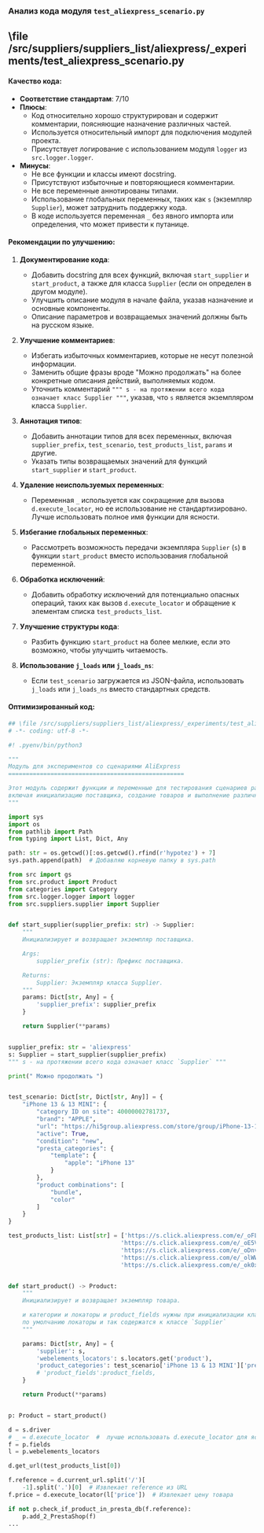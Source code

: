### **Анализ кода модуля `test_aliexpress_scenario.py`**

## \file /src/suppliers/suppliers_list/aliexpress/_experiments/test_aliexpress_scenario.py

#### **Качество кода**:
- **Соответствие стандартам**: 7/10
- **Плюсы**:
  - Код относительно хорошо структурирован и содержит комментарии, поясняющие назначение различных частей.
  - Используется относительный импорт для подключения модулей проекта.
  - Присутствует логирование с использованием модуля `logger` из `src.logger.logger`.
- **Минусы**:
  - Не все функции и классы имеют docstring.
  - Присутствуют избыточные и повторяющиеся комментарии.
  - Не все переменные аннотированы типами.
  - Использование глобальных переменных, таких как `s` (экземпляр `Supplier`), может затруднить поддержку кода.
  - В коде используется переменная `_` без явного импорта или определения, что может привести к путанице.

#### **Рекомендации по улучшению**:
1. **Документирование кода**:
   - Добавить docstring для всех функций, включая `start_supplier` и `start_product`, а также для класса `Supplier` (если он определен в другом модуле).
   - Улучшить описание модуля в начале файла, указав назначение и основные компоненты.
   - Описание параметров и возвращаемых значений должны быть на русском языке.

2. **Улучшение комментариев**:
   - Избегать избыточных комментариев, которые не несут полезной информации.
   - Заменить общие фразы вроде "Можно продолжать" на более конкретные описания действий, выполняемых кодом.
   - Уточнить комментарий `""" s - на протяжении всего кода означает класс Supplier """`, указав, что `s` является экземпляром класса `Supplier`.

3. **Аннотация типов**:
   - Добавить аннотации типов для всех переменных, включая `supplier_prefix`, `test_scenario`, `test_products_list`, `params` и другие.
   - Указать типы возвращаемых значений для функций `start_supplier` и `start_product`.

4. **Удаление неиспользуемых переменных**:
   - Переменная `_` используется как сокращение для вызова `d.execute_locator`, но ее использование не стандартизировано. Лучше использовать полное имя функции для ясности.

5. **Избегание глобальных переменных**:
   - Рассмотреть возможность передачи экземпляра `Supplier` (`s`) в функции `start_product` вместо использования глобальной переменной.

6. **Обработка исключений**:
   - Добавить обработку исключений для потенциально опасных операций, таких как вызов `d.execute_locator` и обращение к элементам списка `test_products_list`.

7. **Улучшение структуры кода**:
   - Разбить функцию `start_product` на более мелкие, если это возможно, чтобы улучшить читаемость.

8. **Использование `j_loads` или `j_loads_ns`**:
   - Если `test_scenario` загружается из JSON-файла, использовать `j_loads` или `j_loads_ns` вместо стандартных средств.

#### **Оптимизированный код**:

```python
## \file /src/suppliers/suppliers_list/aliexpress/_experiments/test_aliexpress_scenario.py
# -*- coding: utf-8 -*-

#! .pyenv/bin/python3

"""
Модуль для экспериментов со сценариями AliExpress
==================================================

Этот модуль содержит функции и переменные для тестирования сценариев работы с AliExpress,
включая инициализацию поставщика, создание товаров и выполнение различных действий.
"""

import sys
import os
from pathlib import Path
from typing import List, Dict, Any

path: str = os.getcwd()[:os.getcwd().rfind(r'hypotez') + 7]
sys.path.append(path)  # Добавляю корневую папку в sys.path

from src import gs
from src.product import Product
from categories import Category
from src.logger.logger import logger
from src.suppliers.supplier import Supplier


def start_supplier(supplier_prefix: str) -> Supplier:
    """
    Инициализирует и возвращает экземпляр поставщика.

    Args:
        supplier_prefix (str): Префикс поставщика.

    Returns:
        Supplier: Экземпляр класса Supplier.
    """
    params: Dict[str, Any] = {
        'supplier_prefix': supplier_prefix
    }

    return Supplier(**params)


supplier_prefix: str = 'aliexpress'
s: Supplier = start_supplier(supplier_prefix)
""" s - на протяжении всего кода означает класс `Supplier` """

print(" Можно продолжать ")


test_scenario: Dict[str, Dict[str, Any]] = {
    "iPhone 13 & 13 MINI": {
        "category ID on site": 40000002781737,
        "brand": "APPLE",
        "url": "https://hi5group.aliexpress.com/store/group/iPhone-13-13-mini/1053035_40000002781737.html",
        "active": True,
        "condition": "new",
        "presta_categories": {
            "template": {
                "apple": "iPhone 13"
            }
        },
        "product combinations": [
            "bundle",
            "color"
        ]
    }
}

test_products_list: List[str] = ['https://s.click.aliexpress.com/e/_oFLpkfz',
                                'https://s.click.aliexpress.com/e/_oE5V3d9',
                                'https://s.click.aliexpress.com/e/_oDnvttN',
                                'https://s.click.aliexpress.com/e/_olWWQCP',
                                'https://s.click.aliexpress.com/e/_ok0xeMn']


def start_product() -> Product:
    """
    Инициализирует и возвращает экземпляр товара.

    и категории и локаторы и product_fields нужны при инициализации класса Product для наглядности тестов
    по умолчанию локаторы и так содержатся к классе `Supplier`
    """

    params: Dict[str, Any] = {
        'supplier': s,
        'webelements_locators': s.locators.get('product'),
        'product_categories': test_scenario['iPhone 13 & 13 MINI']['presta_categories'],
        # 'product_fields':product_fields,
    }

    return Product(**params)


p: Product = start_product()

d = s.driver
# _ = d.execute_locator  #  лучше использовать d.execute_locator для ясности
f = p.fields
l = p.webelements_locators

d.get_url(test_products_list[0])

f.reference = d.current_url.split('/')[
    -1].split('.')[0]  # Извлекает reference из URL
f.price = d.execute_locator(l['price'])  # Извлекает цену товара

if not p.check_if_product_in_presta_db(f.reference):
    p.add_2_PrestaShop(f)
...
```
